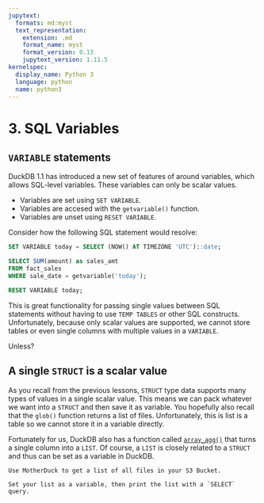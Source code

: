 ```yaml
---
jupytext:
  formats: md:myst
  text_representation:
    extension: .md
    format_name: myst
    format_version: 0.13
    jupytext_version: 1.11.5
kernelspec:
  display_name: Python 3
  language: python
  name: python3
---
```


# 3. SQL Variables

## `VARIABLE` statements

DuckDB 1.1 has introduced a new set of features of around variables, which allows SQL-level variables. These variables can only be scalar values.
- Variables are set using `SET VARIABLE`.
- Variables are accesed with the `getvariable()` function.
- Variables are unset using `RESET VARIABLE`.

Consider how the following SQL statement would resolve:

```sql
SET VARIABLE today = SELECT (NOW() AT TIMEZONE 'UTC')::date;

SELECT SUM(amount) as sales_amt
FROM fact_sales
WHERE sale_date = getvariable('today');

RESET VARIABLE today;
```

This is great functionality for passing single values between SQL statements without having to use `TEMP TABLES` or other SQL constructs. Unfortunately, because only scalar values are supported, we cannot store tables or even single columns with multiple values in a `VARIABLE`.

Unless?

## A single `STRUCT` is a scalar value

As you recall from the previous lessons, `STRUCT` type data supports many types of values in a single scalar value. This means we can pack whatever we want into a `STRUCT` and then save it as variable. You hopefully also recall that the `glob()` function returns a list of files. Unfortunately, this is list is a table so we cannot store it in a variable directly.

Fortunately for us, DuckDB also has a function called [`array_agg()`](https://duckdb.org/docs/sql/functions/aggregates.html#array_aggarg) that turns a single column into a `LIST`.  Of course, a `LIST` is closely related to a `STRUCT` and thus can be set as a variable in DuckDB.

```{admonition} Exercise 3.1
Use MotherDuck to get a list of all files in your S3 Bucket.
```

```{admonition} Exercise 3.2
Set your list as a variable, then print the list with a `SELECT` query.
```

